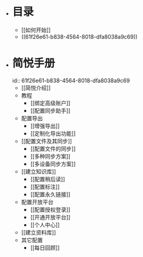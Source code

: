 - # 目录
	- [[如何开始]]
	- ((61f26e61-b838-4564-8018-dfa8038a9c69))
- # 简悦手册
  id:: 61f26e61-b838-4564-8018-dfa8038a9c69
	- [[简悦介绍]]
	- 教程
		- [[绑定高级账户]]
		- [[配置同步助手]]
	- 配置导出
		- [[增强导出]]
		- [[定制化导出功能]]
	- [[配置文件及其同步]]
		- [[配置文件的同步]]
		- [[多种同步方案]]
		- [[多设备同步方案]]
	- [[建立知识库]]
		- [[配置稍后读]]
		- [[配置标注]]
		- [[配置永久链接]]
	- 配置开放平台
		- [[配置授权登录]]
		- [[开通开放平台]]
		- [[个人中心]]
	- [[建立资料库]]
	- 其它配置
		- [[每日回顾]]